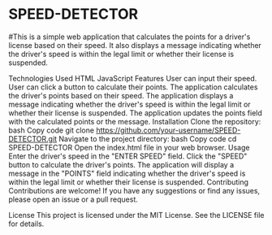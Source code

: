 # SPEED-DETECTOR
#This is a simple web application that calculates the points for a driver's license based on their speed. It also displays a message indicating whether the driver's speed is within the legal limit or whether their license is suspended.

Technologies Used
HTML
JavaScript
Features
User can input their speed.
User can click a button to calculate their points.
The application calculates the driver's points based on their speed.
The application displays a message indicating whether the driver's speed is within the legal limit or whether their license is suspended.
The application updates the points field with the calculated points or the message.
Installation
Clone the repository:
bash
Copy code
git clone https://github.com/your-username/SPEED-DETECTOR.git
Navigate to the project directory:
bash
Copy code
cd SPEED-DETECTOR
Open the index.html file in your web browser.
Usage
Enter the driver's speed in the "ENTER SPEED" field.
Click the "SPEED" button to calculate the driver's points.
The application will display a message in the "POINTS" field indicating whether the driver's speed is within the legal limit or whether their license is suspended.
Contributing
Contributions are welcome! If you have any suggestions or find any issues, please open an issue or a pull request.

License
This project is licensed under the MIT License. See the LICENSE file for details.



